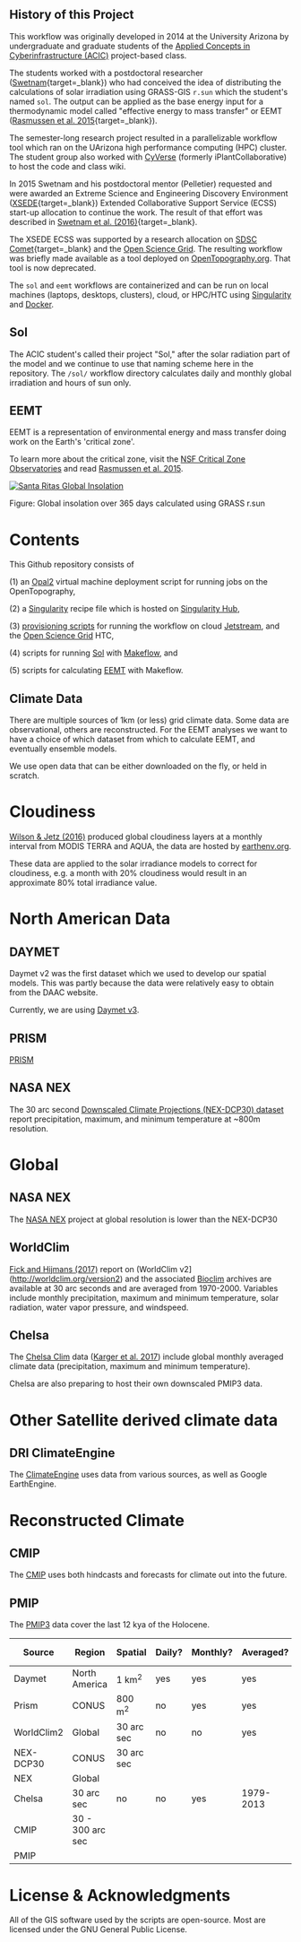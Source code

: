 ## History of this Project

This workflow was originally developed in 2014 at the University Arizona by undergraduate and graduate students of the [Applied Concepts in Cyberinfrastructure (ACIC)](https://pods.iplantcollaborative.org/wiki/display/ACIC/Input+from+End+User+%28Customer%29+for+product) project-based class. 

The students worked with a postdoctoral researcher ([Swetnam](https://tysonswetnam.com){target=_blank}) who had conceived the idea of distributing the calculations of solar irradiation using GRASS-GIS `r.sun` which the student's named `sol`. The output can be applied as the base energy input for a thermodynamic model called "effective energy to mass transfer" or EEMT ([Rasmussen et al. 2015](https://swes.cals.arizona.edu/chorover_lab/pdf_papers/Rasmussen_etal_2015.pdf){target=_blank}). 

The semester-long research project resulted in a parallelizable workflow tool which ran on the UArizona high performance computing (HPC) cluster. The student group also worked with [CyVerse](https://cyverse.org) (formerly iPlantCollaborative) to host the code and class wiki.

In 2015 Swetnam and his postdoctoral mentor (Pelletier) requested and were awarded an Extreme Science and Engineering Discovery Environment ([XSEDE](https://www.xsede.org/){target=_blank}) Extended Collaborative Support Service (ECSS) start-up allocation to continue the work. The result of that effort was described in [Swetnam et al. (2016)](http://dl.acm.org/citation.cfm?id=2949573){target=_blank}. 

The XSEDE ECSS was supported by a research allocation on [SDSC Comet](http://www.sdsc.edu/support/user_guides/comet.html){target=_blank} and the [Open Science Grid](http://opensciencegrid.org/). The resulting workflow was briefly made available as a tool deployed on [OpenTopography.org](http://opentopo.sdsc.edu/). That tool is now deprecated. 

The `sol` and `eemt` workflows are containerized and can be run on local machines (laptops, desktops, clusters), cloud, or HPC/HTC using [Singularity](http://singularity.lbl.gov/) and [Docker](http://docker.com).

## Sol

The ACIC student's called their project "Sol," after the solar radiation part of the model and we continue to use that naming scheme here in the repository. The `/sol/` workflow directory calculates daily and monthly global irradiation and hours of sun only.

## EEMT

EEMT is a representation of environmental energy and mass transfer doing work on the Earth's 'critical zone'. 

To learn more about the critical zone, visit the [NSF Critical Zone Observatories](http://criticalzone.org/national/) and read [Rasmussen et al. 2015](https://swes.cals.arizona.edu/chorover_lab/pdf_papers/Rasmussen_etal_2015.pdf).

[![Santa Ritas Global Insolation](https://i.ytimg.com/vi/BKCPsZBsytk/hqdefault.jpg)](https://youtu.be/BKCPsZBsytk "Santa Ritas Global Insolation")

Figure: Global insolation over 365 days calculated using GRASS r.sun

# Contents

This Github repository consists of 

(1) an [Opal2](/cyverse-gis/eemt/opal2-vm) virtual machine deployment script for running jobs on the OpenTopography, 

(2) a [Singularity](/cyverse-gis/eemt/singularity) recipe file which is hosted on [Singularity Hub](https://singularity-hub.org/), 

(3) [provisioning scripts](/provisioning) for running the workflow on cloud [Jetstream](https://jetstream-cloud.org/), and the [Open Science Grid](http://opensciencegrid.org/) HTC, 

(4) scripts for running [Sol](/cyverse-gis/eemt/sol) with [Makeflow](https://cctools.readthedocs.io/en/latest/), and 

(5) scripts for calculating [EEMT](/cyverse-gis/eemt/eemt) with Makeflow. 


## Climate Data

There are multiple sources of 1km (or less) grid climate data. Some data are observational, others are reconstructed. For the EEMT analyses we want to have a choice of which dataset from which to calculate EEMT, and eventually ensemble models. 

We use open data that can be either downloaded on the fly, or held in scratch.

# Cloudiness

[Wilson & Jetz (2016)](http://journals.plos.org/plosbiology/article?id=10.1371/journal.pbio.1002415) produced global cloudiness layers at a monthly interval from MODIS TERRA and AQUA, the data are hosted by [earthenv.org](http://www.earthenv.org/cloud).

These data are applied to the solar irradiance models to correct for cloudiness, e.g. a month with 20% cloudiness would result in an approximate 80% total irradiance value.

# North American Data

## DAYMET

Daymet v2 was the first dataset which we used to develop our spatial models. This was partly because the data were relatively easy to obtain from the DAAC website.

Currently, we are using [Daymet v3](https://daymet.ornl.gov/).

## PRISM

[PRISM](http://www.prism.oregonstate.edu/)

## NASA NEX

The 30 arc second [Downscaled Climate Projections (NEX-DCP30) dataset](https://cds.nccs.nasa.gov/nex/) report precipitation, maximum, and minimum temperature at ~800m resolution.

# Global

## NASA NEX

The [NASA NEX](https://nex.nasa.gov/nex/) project at global resolution is lower than the NEX-DCP30

## WorldClim

[Fick and Hijmans (2017)](https://www.researchgate.net/profile/Steve_Fick/publication/316999789_WorldClim_2_New_1-km_spatial_resolution_climate_surfaces_for_global_land_areas/links/591d51a30f7e9b642816e563/WorldClim-2-New-1-km-spatial-resolution-climate-surfaces-for-global-land-areas.pdf) report on (WorldClim v2](http://worldclim.org/version2) and the associated [Bioclim](http://worldclim.org/bioclim) archives are available at 30 arc seconds and are averaged from 1970-2000. Variables include monthly precipitation, maximum and minimum temperature, solar radiation, water vapor pressure, and windspeed.

## Chelsa

The [Chelsa Clim](http://chelsa-climate.org/downloads/) data ([Karger et al. 2017](https://www.nature.com/articles/sdata2017122)) include global monthly averaged climate data (precipitation, maximum and minimum temperature).

Chelsa are also preparing to host their own downscaled PMIP3 data.

# Other Satellite derived climate data

## DRI ClimateEngine

The [ClimateEngine](http://climateengine.org/) uses data from various sources, as well as Google EarthEngine. 

# Reconstructed Climate 

## CMIP

The [CMIP](http://cmip-pcmdi.llnl.gov/) uses both hindcasts and forecasts for climate out into the future. 

## PMIP

 The [PMIP3](https://pmip3.lsce.ipsl.fr/) data cover the last 12 kya of the Holocene. 


|Source|Region|Spatial|Daily?|Monthly?|Averaged?|Observation Period|T-max|T-max|Precipitation|Vapor Pressure|Albedo|Linke|
|------|------|-------|------|--------|---------|------------------|-----|-----|-------------|--------------|------|-----|
|Daymet|North America|1 km<sup>2</sup>|yes|yes|yes|1980-2016|
|Prism|CONUS|800 m<sup>2</sup>|no|yes|yes|1980-2016|
|WorldClim2|Global|30 arc sec|no|no|yes|1970-2000|
|NEX-DCP30|CONUS|30 arc sec
|NEX|Global|
|Chelsa|30 arc sec|no|no|yes|1979-2013|
|CMIP|30 - 300 arc sec|
|PMIP|


# License & Acknowledgments

All of the GIS software used by the scripts are open-source. Most are licensed under the GNU General Public License. 